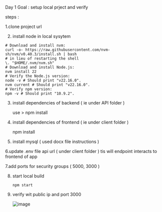 Day 1 Goal : setup local prject and verify 


steps : 

1.clone project url 

2. install node in local sysytem

```
# Download and install nvm:
curl -o- https://raw.githubusercontent.com/nvm-sh/nvm/v0.40.3/install.sh | bash
# in lieu of restarting the shell
\. "$HOME/.nvm/nvm.sh"
# Download and install Node.js:
nvm install 22
# Verify the Node.js version:
node -v # Should print "v22.16.0".
nvm current # Should print "v22.16.0".
# Verify npm version:
npm -v # Should print "10.9.2".

```

3. install dependencies of backend ( ie under API folder )

   use > npm install


4. install dependencies of frontend ( ie under client folder )

   npm install


5. install mysql ( used docx file instructions  )

6.update .env file api url ( under client folder ) tis will endpoint interacts to frontend of app 

7.add ports for security groups ( 5000, 3000 ) 

8. start local build

   ```
   npm start
   ```

8. verify wit public ip and port 3000

   ![image](https://github.com/user-attachments/assets/690f766d-1f77-4bc5-b91b-2f3e6cb8df20)
